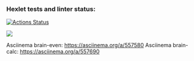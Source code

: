 ### Hexlet tests and linter status:
[![Actions Status](https://github.com/NEK1FEKS/frontend-project-44/workflows/hexlet-check/badge.svg)](https://github.com/NEK1FEKS/frontend-project-44/actions)

<a href="https://codeclimate.com/github/NEK1FEKS/frontend-project-44/maintainability"><img src="https://api.codeclimate.com/v1/badges/29769b582c358a3c2837/maintainability" /></a>

Asciinema brain-even: https://asciinema.org/a/557580
Asciinema brain-calc: https://asciinema.org/a/557690
